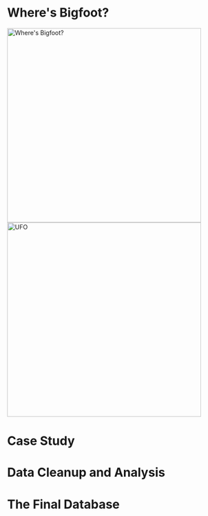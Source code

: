 # Where's Bigfoot?

  <p float="left">
  <img src="https://user-images.githubusercontent.com/82002107/133897523-14d928be-d018-491b-b6ac-f6e5494dd33d.png" alt="Where's Bigfoot?" width="450" height="450">
  <img src="https://encrypted-tbn0.gstatic.com/images?q=tbn:ANd9GcRVdnlQun6fcAmeAkgozQ4m6y9LAhob4kudQw&usqp=CAU" alt="UFO" width="450" height="450"> 
</p>

# Case Study

# Data Cleanup and Analysis

# The Final Database
